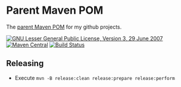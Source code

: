# Parent Maven POM

The [parent Maven POM](https://jonasrutishauser.github.io/parent/snapshot) for my github projects.

[![GNU Lesser General Public License, Version 3, 29 June 2007](https://img.shields.io/github/license/jonasrutishauser/parent.svg?label=License)](http://www.gnu.org/licenses/lgpl-3.0.txt)
[![Maven Central](https://img.shields.io/maven-central/v/com.github.jonasrutishauser/parent.svg?label=Maven%20Central)](http://search.maven.org/#search%7Cga%7C1%7Cg%3A%22com.github.jonasrutishauser%22%20a%3A%22parent%22)
[![Build Status](https://img.shields.io/travis/jonasrutishauser/parent/master.svg?label=Build)](https://travis-ci.org/jonasrutishauser/parent)

## Releasing

* Execute `mvn -B release:clean release:prepare release:perform`
